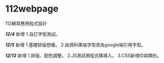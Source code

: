 # 112webpage
112網頁應用程式設計

***12/4*** 新增 1.自訂字型測試。

***12/5*** 新增 1.基礎排版想像。  2.由資料庫端字型改為google端引用字型。

***12/13*** 新增 1.排版、配色調整。  2.JS測試用程式碼導入。  3.CSS新增ID與類別。
